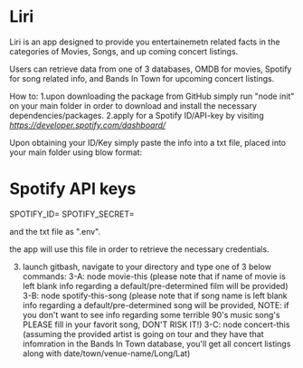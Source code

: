 # Liri

Liri is an app designed to provide you entertainemetn related facts in the categories of Movies, Songs, and up coming concert listings.

Users can retrieve data from one of 3 databases, OMDB for movies, Spotify for song related info, and Bands In Town for upcoming concert listings. 

How to:
1.upon downloading the package from GitHub simply run "node init" on your main folder in order to download and install the necessary dependencies/packages.
2.apply for a Spotify ID/API-key by visiting *https://developer.spotify.com/dashboard/*

Upon obtaining your ID/Key simply paste the info into a txt file, placed into your main folder using blow format:

# Spotify API keys
SPOTIFY_ID= <ID>
SPOTIFY_SECRET=<Secret Key>

and the txt file as ".env".

the app will use this file in order to retrieve the necessary credentials.

3. launch gitbash, navigate to your directory and type one of 3 below commands:
3-A: node movie-this <name of movie> (please note that if name of movie is left blank info regarding a default/pre-determined film will be provided)
3-B: node spotify-this-song <song name> (please note that if song name is left blank info regarding a default/pre-determined song will be provided, NOTE: if you don't want to see info regarding some terrible 90's music song's PLEASE fill in your favorit song, DON'T RISK IT!)
3-C: node concert-this <artist name> (assuming the provided artist is going on tour and they have that infomration in the Bands In Town database, you'll get all concert listings along with date/town/venue-name/Long/Lat)
